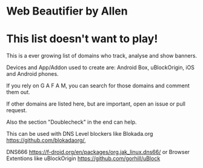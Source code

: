 # Web Beautifier by Allen

# This list doesn't want to play!




This is a ever growing list of domains who track, analyse and show banners.



Devices and App/Addon used to create are: Android Box, uBlockOrigin, iOS and Android phones.



If you rely on G A F A M, you can search for those domains and comment them out.

If other domains are listed here, but are important, open an issue or pull request.



Also the section "Doublecheck" in the end can help.



This can be used with DNS Level blockers like Blokada.org https://github.com/blokadaorg/,

DNS666 https://f-droid.org/en/packages/org.jak_linux.dns66/ or Browser Extentions like uBlockOrigin https://github.com/gorhill/uBlock


